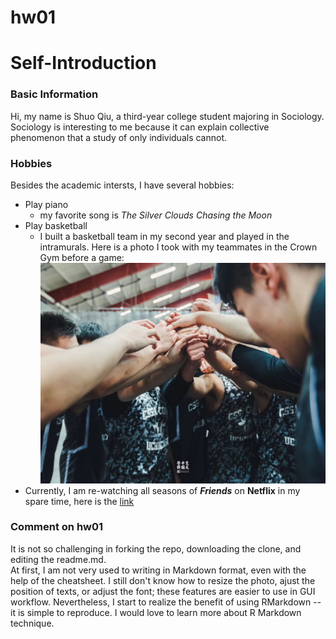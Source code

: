 # hw01

# Self-Introduction
### Basic Information
Hi, my name is Shuo Qiu, a third-year college student majoring in Sociology. Sociology is interesting to me because it can explain collective phenomenon that a study of only individuals cannot.  

### Hobbies
Besides the academic intersts, I have several hobbies:

* Play piano
  + my favorite song is *The Silver Clouds Chasing the Moon*
* Play basketball
  + I built a basketball team in my second year and played in the intramurals. Here is a photo I took with my teammates in the Crown Gym before a game:
![Me and my Teammates](WechatIMG15035.jpeg)
* Currently, I am re-watching all seasons of ***Friends*** on **Netflix** in my spare time, here is the
<Friends> [link](https://www.netflix.com/sg/title/70153404)

### Comment on hw01
It is not so challenging in forking the repo, downloading the clone, and editing the readme.md.  
At first, I am not very used to writing in Markdown format, even with the help of the cheatsheet. I still don't know how to resize the photo, ajust the position of texts, or adjust the font; these features  are easier to use in GUI workflow. Nevertheless, I start to realize the benefit of using RMarkdown -- it is simple to reproduce. I would love to learn more about R Markdown technique.
